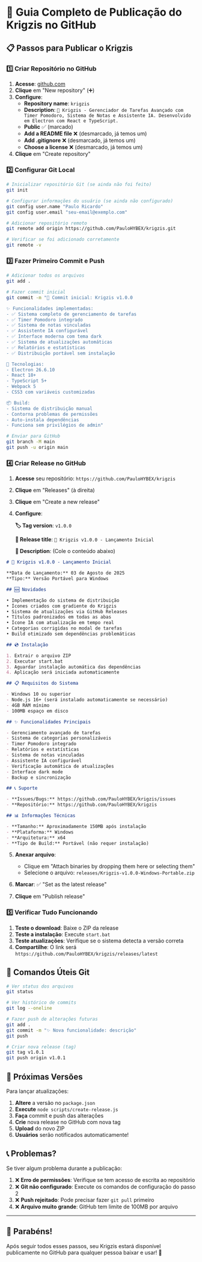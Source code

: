 # 🚀 Guia Completo de Publicação do Krigzis no GitHub

## 📋 Passos para Publicar o Krigzis

### 1️⃣ **Criar Repositório no GitHub**

1. **Acesse**: [github.com](https://github.com)
2. **Clique** em "New repository" (➕)
3. **Configure**:
   - **Repository name**: `krigzis`
   - **Description**: `🚀 Krigzis - Gerenciador de Tarefas Avançado com Timer Pomodoro, Sistema de Notas e Assistente IA. Desenvolvido em Electron com React e TypeScript.`
   - **Public** ✅ (marcado)
   - **Add a README file** ❌ (desmarcado, já temos um)
   - **Add .gitignore** ❌ (desmarcado, já temos um)
   - **Choose a license** ❌ (desmarcado, já temos um)
4. **Clique** em "Create repository"

### 2️⃣ **Configurar Git Local**

```bash
# Inicializar repositório Git (se ainda não foi feito)
git init

# Configurar informações do usuário (se ainda não configurado)
git config user.name "Paulo Ricardo"
git config user.email "seu-email@exemplo.com"

# Adicionar repositório remoto
git remote add origin https://github.com/PauloHYBEX/krigzis.git

# Verificar se foi adicionado corretamente
git remote -v
```

### 3️⃣ **Fazer Primeiro Commit e Push**

```bash
# Adicionar todos os arquivos
git add .

# Fazer commit inicial
git commit -m "🎉 Commit inicial: Krigzis v1.0.0

✨ Funcionalidades implementadas:
- ✅ Sistema completo de gerenciamento de tarefas
- ✅ Timer Pomodoro integrado
- ✅ Sistema de notas vinculadas
- ✅ Assistente IA configurável
- ✅ Interface moderna com tema dark
- ✅ Sistema de atualizações automáticas
- ✅ Relatórios e estatísticas
- ✅ Distribuição portável sem instalação

🔧 Tecnologias:
- Electron 26.6.10
- React 18+
- TypeScript 5+
- Webpack 5
- CSS3 com variáveis customizadas

📦 Build:
- Sistema de distribuição manual
- Contorna problemas de permissões
- Auto-instala dependências
- Funciona sem privilégios de admin"

# Enviar para GitHub
git branch -M main
git push -u origin main
```

### 4️⃣ **Criar Release no GitHub**

1. **Acesse** seu repositório: `https://github.com/PauloHYBEX/krigzis`
2. **Clique** em "Releases" (à direita)
3. **Clique** em "Create a new release"
4. **Configure**:

   **🏷️ Tag version**: `v1.0.0`
   
   **📝 Release title**: `🚀 Krigzis v1.0.0 - Lançamento Inicial`
   
   **📄 Description**: (Cole o conteúdo abaixo)

```markdown
# 🎉 Krigzis v1.0.0 - Lançamento Inicial

**Data de Lançamento:** 03 de Agosto de 2025
**Tipo:** Versão Portável para Windows

## 🆕 Novidades

• Implementação do sistema de distribuição
• Ícones criados com gradiente do Krigzis
• Sistema de atualizações via GitHub Releases
• Títulos padronizados em todas as abas
• Ícone IA com atualização em tempo real
• Categorias corrigidas no modal de tarefas
• Build otimizado sem dependências problemáticas

## 💿 Instalação

1. Extrair o arquivo ZIP
2. Executar start.bat
3. Aguardar instalação automática das dependências
4. Aplicação será iniciada automaticamente

## 📋 Requisitos do Sistema

- Windows 10 ou superior
- Node.js 16+ (será instalado automaticamente se necessário)
- 4GB RAM mínimo
- 100MB espaço em disco

## ✨ Funcionalidades Principais

- Gerenciamento avançado de tarefas
- Sistema de categorias personalizáveis
- Timer Pomodoro integrado
- Relatórios e estatísticas
- Sistema de notas vinculadas
- Assistente IA configurável
- Verificação automática de atualizações
- Interface dark mode
- Backup e sincronização

## 📞 Suporte

- **Issues/Bugs:** https://github.com/PauloHYBEX/krigzis/issues
- **Repositório:** https://github.com/PauloHYBEX/krigzis

## 📊 Informações Técnicas

- **Tamanho:** Aproximadamente 150MB após instalação
- **Plataforma:** Windows
- **Arquitetura:** x64
- **Tipo de Build:** Portável (não requer instalação)
```

5. **Anexar arquivo**:
   - Clique em "Attach binaries by dropping them here or selecting them"
   - Selecione o arquivo: `releases/Krigzis-v1.0.0-Windows-Portable.zip`

6. **Marcar**: ✅ "Set as the latest release"

7. **Clique** em "Publish release"

### 5️⃣ **Verificar Tudo Funcionando**

1. **Teste o download**: Baixe o ZIP da release
2. **Teste a instalação**: Execute `start.bat`
3. **Teste atualizações**: Verifique se o sistema detecta a versão correta
4. **Compartilhe**: O link será `https://github.com/PauloHYBEX/krigzis/releases/latest`

## 🔧 Comandos Úteis Git

```bash
# Ver status dos arquivos
git status

# Ver histórico de commits
git log --oneline

# Fazer push de alterações futuras
git add .
git commit -m "✨ Nova funcionalidade: descrição"
git push

# Criar nova release (tag)
git tag v1.0.1
git push origin v1.0.1
```

## 🎯 Próximas Versões

Para lançar atualizações:

1. **Altere** a versão no `package.json`
2. **Execute** `node scripts/create-release.js`
3. **Faça** commit e push das alterações
4. **Crie** nova release no GitHub com nova tag
5. **Upload** do novo ZIP
6. **Usuários** serão notificados automaticamente!

## 📞 Problemas?

Se tiver algum problema durante a publicação:

1. ❌ **Erro de permissões**: Verifique se tem acesso de escrita ao repositório
2. ❌ **Git não configurado**: Execute os comandos de configuração do passo 2
3. ❌ **Push rejeitado**: Pode precisar fazer `git pull` primeiro
4. ❌ **Arquivo muito grande**: GitHub tem limite de 100MB por arquivo

---

## 🎉 Parabéns!

Após seguir todos esses passos, seu Krigzis estará disponível publicamente no GitHub para qualquer pessoa baixar e usar! 🚀